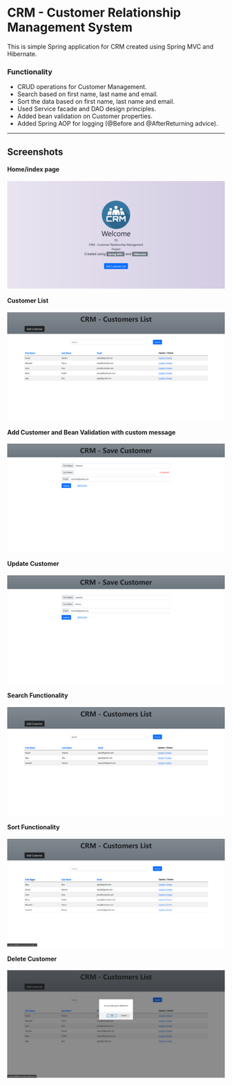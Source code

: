 # CRM - Customer Relationship Management System

<p>This is simple Spring application for CRM created using Spring MVC and Hibernate.</p>

### Functionality
- CRUD operations for Customer Management.
- Search based on first name, last name and email.
- Sort the data based on first name, last name and email.
- Used Service facade and DAO design principles.
- Added bean validation on Customer properties.
- Added Spring AOP for logging (@Before and @AfterReturning advice).
---

## Screenshots

#### Home/index page
<img src="screenshots/home.png" alt="home" align="center">

#### Customer List
<img src="screenshots/customer-list.png" alt="customer-list" align="center">

#### Add Customer and Bean Validation with custom message
<img src="screenshots/bean-validation.png" alt="bean-validation" align="center">

#### Update Customer
<img src="screenshots/update.png" alt="update" align="center">

#### Search Functionality
<img src="screenshots/search.png" alt="search" align="center">

#### Sort Functionality
<img src="screenshots/sort.png" alt="sort" align="center">

#### Delete Customer
<img src="screenshots/delete.png" alt="delete" align="center">